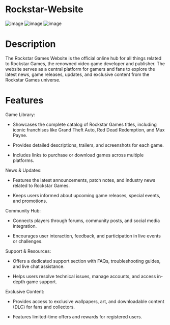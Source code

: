 # Rockstar-Website
![image](https://github.com/user-attachments/assets/c3967884-732c-4840-ba59-c6f9718d3d34)
![image](https://github.com/user-attachments/assets/115d8f04-6cd9-411c-8258-da97adae6466)
![image](https://github.com/user-attachments/assets/3d1825d5-504b-41dc-8de2-8ca387d47805)

# Description
The Rockstar Games Website is the official online hub for all things related to Rockstar Games, the renowned video game developer and publisher. The website serves as a central platform for gamers and fans to explore the latest news, game releases, updates, and exclusive content from the Rockstar Games universe.

# Features
Game Library:

- Showcases the complete catalog of Rockstar Games titles, including iconic franchises like Grand Theft Auto, Red Dead Redemption, and Max Payne.

- Provides detailed descriptions, trailers, and screenshots for each game.

- Includes links to purchase or download games across multiple platforms.

News & Updates:

- Features the latest announcements, patch notes, and industry news related to Rockstar Games.

- Keeps users informed about upcoming game releases, special events, and promotions.

Community Hub:

- Connects players through forums, community posts, and social media integration.

- Encourages user interaction, feedback, and participation in live events or challenges.

Support & Resources:

- Offers a dedicated support section with FAQs, troubleshooting guides, and live chat assistance.

- Helps users resolve technical issues, manage accounts, and access in-depth game support.

Exclusive Content:

- Provides access to exclusive wallpapers, art, and downloadable content (DLC) for fans and collectors.

- Features limited-time offers and rewards for registered users.

